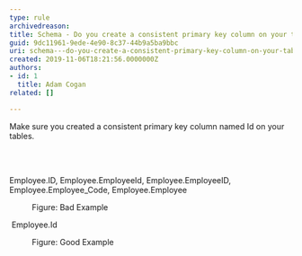 ```yaml
---
type: rule
archivedreason: 
title: Schema - Do you create a consistent primary key column on your tables?
guid: 9dc11961-9ede-4e90-8c37-44b9a5ba9bbc
uri: schema---do-you-create-a-consistent-primary-key-column-on-your-tables
created: 2019-11-06T18:21:56.0000000Z
authors:
- id: 1
  title: Adam Cogan
related: []

---
```



<p class="ssw15-rteElement-P">​Make sure you created a consistent primary key column named Id on your tables.<br></p>
<br><excerpt class='endintro'></excerpt><br>
<p class="ssw15-rteElement-CodeArea">Employee.ID, Employee.EmployeeId, Employee.EmployeeID, Employee.Employee_Code, Employee.Employee<br></p><dd class="ssw15-rteElement-FigureBad">Figure&#58; Bad Example​​​<br></dd><p class="ssw15-rteElement-CodeArea">​ Employee.Id<br></p><dd class="ssw15-rteElement-FigureGood">Figure&#58; Good Example<br></dd>


